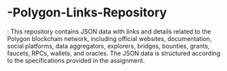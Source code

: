 # -Polygon-Links-Repository 
: This repository contains JSON data with links and details related to the Polygon blockchain network, including official websites, documentation, social platforms, data aggregators, explorers, bridges, bounties, grants, faucets, RPCs, wallets, and oracles. The JSON data is structured according to the specifications provided in the assignment.
